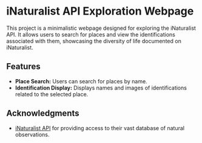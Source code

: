 # iNaturalist API Exploration Webpage

This project is a minimalistic webpage designed for exploring the iNaturalist API. It allows users to search for places and view the identifications associated with them, showcasing the diversity of life documented on iNaturalist.

## Features

- **Place Search:** Users can search for places by name.
- **Identification Display:** Displays names and images of identifications related to the selected place.

## Acknowledgments

- [iNaturalist API](https://www.inaturalist.org/pages/api+reference) for providing access to their vast database of natural observations.
